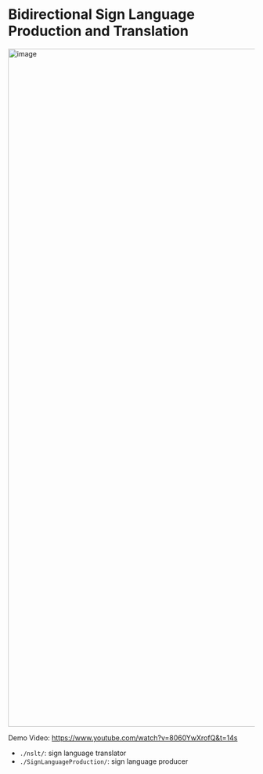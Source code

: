 # Bidirectional Sign Language Production and Translation

<img width="1382" alt="image" src="https://github.com/user-attachments/assets/ea35c79a-4545-40d4-ba78-fc9444534c3f" />

Demo Video: https://www.youtube.com/watch?v=8060YwXrofQ&t=14s


- `./nslt/`: sign language translator
- `./SignLanguageProduction/`: sign language producer

